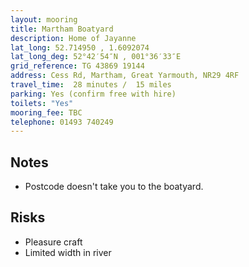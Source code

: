 ```yaml
---
layout: mooring
title: Martham Boatyard
description: Home of Jayanne
lat_long: 52.714950 , 1.6092074
lat_long_deg: 52°42′54″N , 001°36′33″E
grid_reference: TG 43869 19144
address: Cess Rd, Martham, Great Yarmouth, NR29 4RF
travel_time:  28 minutes /  15 miles
parking: Yes (confirm free with hire)
toilets: "Yes"
mooring_fee: TBC
telephone: 01493 740249
---
```


## Notes

- Postcode doesn't take you to the boatyard.

## Risks

- Pleasure craft
- Limited width in river